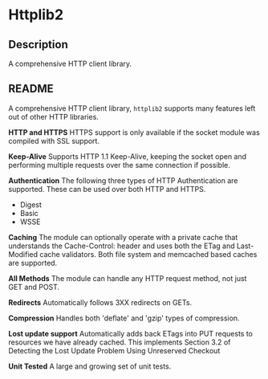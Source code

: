 # Httplib2

## Description

A comprehensive HTTP client library.

## README

A comprehensive HTTP client library, ``httplib2`` supports many features left out of other HTTP libraries.

**HTTP and HTTPS**
  HTTPS support is only available if the socket module was compiled with SSL support.


**Keep-Alive**
  Supports HTTP 1.1 Keep-Alive, keeping the socket open and performing multiple requests over the same connection if possible.


**Authentication**
  The following three types of HTTP Authentication are supported. These can be used over both HTTP and HTTPS.

  * Digest
  * Basic
  * WSSE

**Caching**
  The module can optionally operate with a private cache that understands the Cache-Control:
  header and uses both the ETag and Last-Modified cache validators. Both file system
  and memcached based caches are supported.


**All Methods**
  The module can handle any HTTP request method, not just GET and POST.


**Redirects**
  Automatically follows 3XX redirects on GETs.


**Compression**
  Handles both 'deflate' and 'gzip' types of compression.


**Lost update support**
  Automatically adds back ETags into PUT requests to resources we have already cached. This implements Section 3.2 of Detecting the Lost Update Problem Using Unreserved Checkout


**Unit Tested**
  A large and growing set of unit tests.
